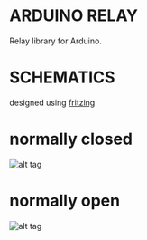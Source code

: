 # ARDUINO RELAY
Relay library for Arduino.

# SCHEMATICS
designed using <a href="http://fritzing.org/home/">fritzing </a>

# normally closed
![alt tag](http://i.imgur.com/94be68T.png)

# normally open
![alt tag](http://i.imgur.com/5AWMhpd.png)
